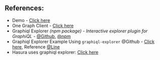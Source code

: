 ## References: 

- Demo - [Click here](https://www.onegraph.com/graphiql)
- One Graph Client - [Click here](https://github.com/OneGraph/onegraph-client)
- Graphiql Explorer *(npm package)* - *Interactive explorer plugin for GraphiQL* - [@Github](https://github.com/OneGraph/graphiql-explorer), [@npm](https://www.npmjs.com/package/graphiql-explorer)
- Graphiql Explorer Example Using `graphiql-explorer` @Github - [Click here](https://github.com/OneGraph/graphiql-explorer-example), Reference [@Line](https://github.com/OneGraph/graphiql-explorer-example/blob/master/src/App.js#L5)
- Hasura uses graphiql explorer: [Click here](https://github.com/hasura/graphql-engine/blob/master/console/src/components/Services/ApiExplorer/OneGraphExplorer/OneGraphExplorer.js#L3)
